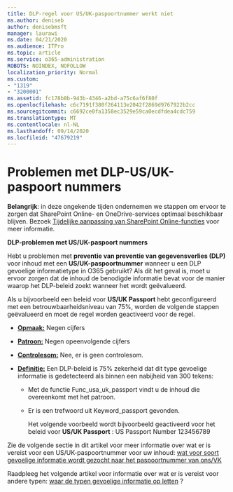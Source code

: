 ```yaml
---
title: DLP-regel voor US/UK-paspoortnummer werkt niet
ms.author: deniseb
author: denisebmsft
manager: laurawi
ms.date: 04/21/2020
ms.audience: ITPro
ms.topic: article
ms.service: o365-administration
ROBOTS: NOINDEX, NOFOLLOW
localization_priority: Normal
ms.custom:
- "1319"
- "3200001"
ms.assetid: fc178b8b-943b-4346-a2bd-a75c6af6f80f
ms.openlocfilehash: c6c7191f380f264113e2042f2869d9767922b2cc
ms.sourcegitcommit: c6692ce0fa1358ec3529e59ca0ecdfdea4cdc759
ms.translationtype: MT
ms.contentlocale: nl-NL
ms.lasthandoff: 09/14/2020
ms.locfileid: "47679219"
---
```

# <a name="problems-with-dlp---usuk-passport-numbers"></a>Problemen met DLP-US/UK-paspoort nummers

**Belangrijk**: in deze ongekende tijden ondernemen we stappen om ervoor te zorgen dat SharePoint Online- en OneDrive-services optimaal beschikbaar blijven. Bezoek [Tijdelijke aanpassing van SharePoint Online-functies](https://aka.ms/ODSPAdjustments) voor meer informatie.

**DLP-problemen met US/UK-paspoort nummers**

Hebt u problemen met **preventie van preventie van gegevensverlies (DLP)** voor inhoud met een **US/UK-paspoortnummer** wanneer u een DLP gevoelige informatietype in O365 gebruikt? Als dit het geval is, moet u ervoor zorgen dat de inhoud de benodigde informatie bevat voor de manier waarop het DLP-beleid zoekt wanneer het wordt geëvalueerd.
  
Als u bijvoorbeeld een beleid voor **US/UK Passport** hebt geconfigureerd met een betrouwbaarheidsniveau van 75%, worden de volgende stappen geëvalueerd en moet de regel worden geactiveerd voor de regel.
  
- **[Opmaak:](https://docs.microsoft.com/microsoft-365/compliance/sensitive-information-type-entity-definitions#format-77)** Negen cijfers

- **[Patroon:](https://docs.microsoft.com/microsoft-365/compliance/sensitive-information-type-entity-definitions#pattern-77)** Negen opeenvolgende cijfers

- **[Controlesom:](https://docs.microsoft.com/microsoft-365/compliance/sensitive-information-type-entity-definitions#checksum-76)** Nee, er is geen controlesom.

- **[Definitie:](https://docs.microsoft.com/microsoft-365/compliance/sensitive-information-type-entity-definitions#definition-77)** Een DLP-beleid is 75% zekerheid dat dit type gevoelige informatie is gedetecteerd als binnen een nabijheid van 300 tekens:

  - Met de functie Func_usa_uk_passport vindt u de inhoud die overeenkomt met het patroon.

  - Er is een trefwoord uit Keyword_passport gevonden.

    Het volgende voorbeeld wordt bijvoorbeeld geactiveerd voor het beleid voor **US/UK Passport** : US Passport Number 123456789

Zie de volgende sectie in dit artikel voor meer informatie over wat er is vereist voor een US/UK-paspoortnummer voor uw inhoud: [wat voor soort gevoelige informatie wordt gezocht naar het paspoortnummer van ons/VK](https://docs.microsoft.com/microsoft-365/compliance/sensitive-information-type-entity-definitions#us--uk-passport-number)
  
Raadpleeg het volgende artikel voor informatie over wat er is vereist voor andere typen: [waar de typen gevoelige informatie op letten](https://docs.microsoft.com/microsoft-365/compliance/sensitive-information-type-entity-definitions) ?
  